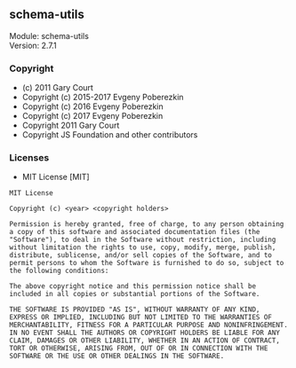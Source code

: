 ## schema-utils
Module: schema-utils\
Version: 2.7.1
### Copyright
- (c) 2011 Gary Court
- Copyright (c) 2015-2017 Evgeny Poberezkin
- Copyright (c) 2016 Evgeny Poberezkin
- Copyright (c) 2017 Evgeny Poberezkin
- Copyright 2011 Gary Court
- Copyright JS Foundation and other contributors
### Licenses 
 - MIT License [MIT]

```
MIT License

Copyright (c) <year> <copyright holders>

Permission is hereby granted, free of charge, to any person obtaining a copy of this software and associated documentation files (the "Software"), to deal in the Software without restriction, including without limitation the rights to use, copy, modify, merge, publish, distribute, sublicense, and/or sell copies of the Software, and to permit persons to whom the Software is furnished to do so, subject to the following conditions:

The above copyright notice and this permission notice shall be included in all copies or substantial portions of the Software.

THE SOFTWARE IS PROVIDED "AS IS", WITHOUT WARRANTY OF ANY KIND, EXPRESS OR IMPLIED, INCLUDING BUT NOT LIMITED TO THE WARRANTIES OF MERCHANTABILITY, FITNESS FOR A PARTICULAR PURPOSE AND NONINFRINGEMENT. IN NO EVENT SHALL THE AUTHORS OR COPYRIGHT HOLDERS BE LIABLE FOR ANY CLAIM, DAMAGES OR OTHER LIABILITY, WHETHER IN AN ACTION OF CONTRACT, TORT OR OTHERWISE, ARISING FROM, OUT OF OR IN CONNECTION WITH THE SOFTWARE OR THE USE OR OTHER DEALINGS IN THE SOFTWARE.
```
